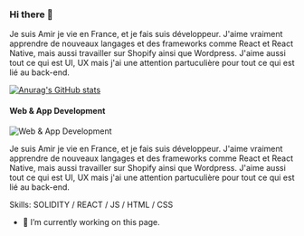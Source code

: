 ### Hi there 👋

Je suis Amir je vie en France, et je fais suis développeur. J'aime vraiment apprendre de nouveaux langages et des frameworks comme React et React Native, mais aussi travailler sur Shopify ainsi que Wordpress. J'aime aussi tout ce qui est UI, UX mais j'ai une attention partuculière pour tout ce qui est lié au back-end.

[![Anurag's GitHub stats](https://github-readme-stats.vercel.app/api?username=Zayox)](https://github.com/anuraghazra/github-readme-stats)


#### Web & App Development
![Web & App Development](https://scontent-mrs2-2.xx.fbcdn.net/v/t39.30808-6/257290953_2190710601098113_9018098938959087018_n.jpg?_nc_cat=106&_nc_rgb565=1&ccb=1-5&_nc_sid=730e14&_nc_ohc=FrL5uhSSYWsAX9TD2vQ&tn=x9wocp1W-hOd-t7j&_nc_ht=scontent-mrs2-2.xx&oh=4cc961301929ae965a697a7341abca13&oe=6195073B)

Je suis Amir je vie en France, et je fais suis développeur. J'aime vraiment apprendre de nouveaux langages et des frameworks comme React et React Native, mais aussi travailler sur Shopify ainsi que Wordpress. J'aime aussi tout ce qui est UI, UX mais j'ai une attention partuculière pour tout ce qui est lié au back-end.

Skills: SOLIDITY / REACT / JS / HTML / CSS

- 🔭 I’m currently working on this page. 








